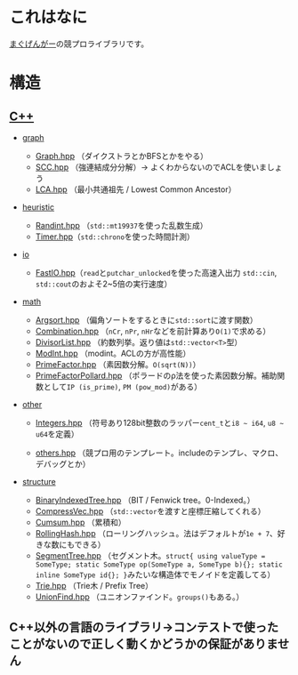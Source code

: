 # これはなに

[まぐげんがー](https://twitter.com/gengar094kypro)の競プロライブラリです。

# 構造

## [C++](https://github.com/094-gengar/library/tree/main/cpp)

- [graph](https://github.com/094-gengar/library/tree/main/cpp/graph)
	 - [Graph.hpp](https://github.com/094-gengar/library/blob/main/cpp/graph/Graph.hpp)  （ダイクストラとかBFSとかをやる）
	- [SCC.hpp](https://github.com/094-gengar/library/blob/main/cpp/graph/SCC.hpp) （強連結成分分解）-> よくわからないのでACLを使いましょう
	- [LCA.hpp](https://github.com/094-gengar/library/blob/main/cpp/graph/LCA.hpp) （最小共通祖先 / Lowest Common Ancestor）

- [heuristic](https://github.com/094-gengar/library/tree/main/cpp/heuristic)
	- [Randint.hpp](https://github.com/094-gengar/library/blob/main/cpp/heuristic/RandInt.hpp) （`std::mt19937`を使った乱数生成）
	- [Timer.hpp](https://github.com/094-gengar/library/blob/main/cpp/heuristic/Timer.hpp)（`std::chrono`を使った時間計測）

- [io](https://github.com/094-gengar/library/tree/main/cpp/io)
	- [FastIO.hpp](https://github.com/094-gengar/library/blob/main/cpp/io/FastIO.hpp)（`read`と`putchar_unlocked`を使った高速入出力  `std::cin`, `std::cout`のおよそ2~5倍の実行速度）

- [math](https://github.com/094-gengar/library/tree/main/cpp/math)
	- [Argsort.hpp](https://github.com/094-gengar/library/blob/main/cpp/math/Argsort.hpp) （偏角ソートをするときに`std::sort`に渡す関数）
	- [Combination.hpp](https://github.com/094-gengar/library/blob/main/cpp/math/Combination.hpp) （`nCr`, `nPr`, `nHr`などを前計算あり`O(1)`で求める）
	- [DivisorList.hpp](https://github.com/094-gengar/library/blob/main/cpp/math/DivisorList.hpp) （約数列挙。返り値は`std::vector<T>`型）
	- [ModInt.hpp](https://github.com/094-gengar/library/blob/main/cpp/math/ModInt.hpp)  （modint。ACLの方が高性能）
	- [PrimeFactor.hpp](https://github.com/094-gengar/library/blob/main/cpp/math/PrimeFactor.hpp) （素因数分解。`O(sqrt(N))`）
	- [PrimeFactorPollard.hpp](https://github.com/094-gengar/library/blob/main/cpp/math/PrimeFactorPollard.hpp)  （ポラードのρ法を使った素因数分解。補助関数として`IP (is_prime)`, `PM (pow_mod)`がある）

- [other](https://github.com/094-gengar/library/blob/main/cpp/other)
	- [Integers.hpp](https://github.com/094-gengar/library/blob/main/cpp/other/Integers.hpp) （符号あり128bit整数のラッパー`cent_t`と`i8 ~ i64`, `u8 ~ u64`を定義）

	- [others.hpp](https://github.com/094-gengar/library/blob/main/cpp/other/others.hpp) （競プロ用のテンプレート。includeのテンプレ、マクロ、デバッグとか）

- [structure](https://github.com/094-gengar/library/tree/main/cpp/structure)
	- [BinaryIndexedTree.hpp](https://github.com/094-gengar/library/tree/main/cpp/structure/BinaryIndexedTree.hpp) （BIT / Fenwick tree。0-Indexed。）
	- [CompressVec.hpp](https://github.com/094-gengar/library/blob/main/cpp/structure/CompressVec.hpp) （`std::vector`を渡すと座標圧縮してくれる）
	- [Cumsum.hpp](https://github.com/094-gengar/library/blob/main/cpp/structure/Cumsum.hpp) （累積和）
	- [RollingHash.hpp](https://github.com/094-gengar/library/blob/main/cpp/structure/RollingHash.hpp) （ローリングハッシュ。法はデフォルトが`1e + 7`、好きな数にもできる）
	- [SegmentTree.hpp](https://github.com/094-gengar/library/blob/main/cpp/structure/SegmentTree.hpp) （セグメント木。`struct{ using valueType = SomeType; static SomeType op(SomeType a, SomeType b){}; static inline SomeType id{}; }`みたいな構造体でモノイドを定義してる）
	- [Trie.hpp](https://github.com/094-gengar/library/blob/main/cpp/structure/Trie.hpp) （Trie木 / Prefix Tree）
	- [UnionFind.hpp](https://github.com/094-gengar/library/blob/main/cpp/structure/UnionFind.hpp) （ユニオンファインド。`groups()`もある。）

## C++以外の言語のライブラリ→コンテストで使ったことがないので正しく動くかどうかの保証がありません

